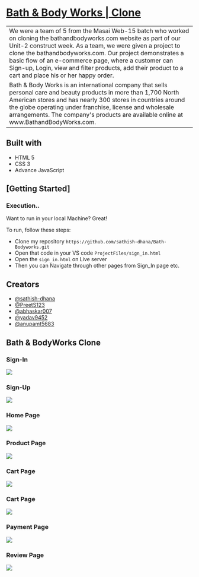 # [Bath & Body Works | Clone](https://www.bathandbodyworks.com/)
<table>
<tr>
<td>
We were a team of 5 from the Masai Web-15 batch who worked on cloning the bathandbodyworks.com website as part of our Unit-2 construct week. As a team, we were given a project to clone the bathandbodyworks.com. Our project demonstrates a basic flow of an e-commerce page, where a customer can Sign-up, Login, view and filter products, add their product to a cart and place his or her happy order.
  </td>
</tr>
<tr>
<td>
Bath & Body Works is an international company that sells personal care and beauty products in more than 1,700 North American stores and has nearly 300 stores in countries around the globe operating under franchise, license and wholesale arrangements. The company's products are available online at www.BathandBodyWorks.com.
  </td>
</tr>
</table>

## Built with 

- HTML 5
- CSS 3
- Advance JavaScript

## [Getting Started]

### Execution..
Want to run in your local Machine? Great!

To run, follow these steps:

- Clone my repository `https://github.com/sathish-dhana/Bath-Bodyworks.git`
- Open that code in your VS code `ProjectFiles/sign_in.html`
- Open the `sign_in.html` on Live server
- Then you can Navigate through other pages from Sign_In page etc.

## Creators

- [@sathish-dhana](https://github.com/sathish-dhana)
- [@PreetS123](https://github.com/PreetS123)
- [@abhaskar007](https://github.com/abhaskar007)
- [@yadav9452](https://github.com/yadav9452)
- [@anupamt5683](https://github.com/anupamt5683)

## Bath & BodyWorks Clone

### Sign-In

![](https://github.com/sathish-dhana/Bath-Bodyworks/blob/465f9958423fce37e94c854aaefdfd802963ba94/pictures/shot1.png)

### Sign-Up

![](https://github.com/sathish-dhana/Bath-Bodyworks/blob/465f9958423fce37e94c854aaefdfd802963ba94/pictures/shot-2.png)

### Home Page

![](https://github.com/sathish-dhana/Bath-Bodyworks/blob/465f9958423fce37e94c854aaefdfd802963ba94/pictures/shot3.png)

### Product Page

![](https://github.com/sathish-dhana/Bath-Bodyworks/blob/465f9958423fce37e94c854aaefdfd802963ba94/pictures/shot-4.png)

### Cart Page

![](https://github.com/sathish-dhana/Bath-Bodyworks/blob/8444b2f2e0918dd40f66ecad75e8806cc587fb90/pictures/Cart-Page.png)


### Cart Page

![](https://github.com/sathish-dhana/Bath-Bodyworks/blob/465f9958423fce37e94c854aaefdfd802963ba94/pictures/shot-6.png)

### Payment Page

![](https://github.com/sathish-dhana/Bath-Bodyworks/blob/0c1049848f49e2d33d752d7a80f63e0158532573/pictures/Payment.png)

### Review Page

![](https://github.com/sathish-dhana/Bath-Bodyworks/blob/465f9958423fce37e94c854aaefdfd802963ba94/pictures/shot-7.png)


